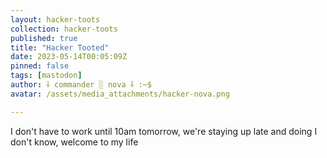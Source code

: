 ```yaml
---
layout: hacker-toots
collection: hacker-toots
published: true
title: "Hacker Tooted"
date: 2023-05-14T00:05:09Z
pinned: false
tags: [mastodon]
author: ⸸ commander ░ nova ⸸ :~$
avatar: /assets/media_attachments/hacker-nova.png

---
```


<p>I don&#39;t have to work until 10am tomorrow, we&#39;re staying up late and doing I don&#39;t know, welcome to my life</p>


